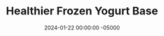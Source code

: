 ---
layout: post
title:  "Healthier Frozen Yogurt Base"
date:   2024-01-22 00:00:00 -05000
categories: 
- Recipes
- Healthier Dessert
permalink: /recipes/frozen-yogurt
image: /assets/Food/Healthier Dessert/Frozen Yogurt/froyo-cover.jpg
ing: froyo-ing
facts: froyo-facts
Prep: 10
Rest: 165
Cook: 
Source1: https://healthyrecipesblogs.com/frozen-yogurt-recipe/#recipe
Source2: 
Description: This frozen yogurt base can be easily customized into chocolate, fruity, vanilla, mint, or almond flavors. It's higher in protein, sugar free (with monk fruit, or refined sugar free with honey), filling, and a perfect dessert to end off your night. They can be made individually in air tight containers, or in 1 big pan to scoop out of.
Instructions: 
- This can either be made with full fat greek yogurt, or nonfat greek yogurt plus olive oil (1 tbsp, 15g).  For a sweetener, you have the choice of either liquid stevia/monk fruit (1 tsp, 5g), or honey/maple syrup (1/4 cup, 80g).  Here, I'll use the fat free yogurt with EVOO, and liquid stevia<br><br>

- Combine all ingredients together in a food processor, and blend to fully incorporate and whip air into the mixture. Scrape down the sides, and process until light and fluffy<br><br>

- Using a spatula, transfer the mixture to a square pan, and even out. Cover with plastic wrap, and freeze for 45 minutes. You can also use an airtight container for single serving portions<br><br>

- Remove from the freezer, and churn with your spatula. Smooth out again, cover, and freeze for another 2 hours, repeating this every 30 minutes.<br><br>

- These are 2 batches after the 2 hours. Both are made with whole milk Greek yogurt, with the one on the left being sweetened with monk fruit, and the right one being sweetened with honey. The water in the honey makes it a bit creamier, and it's sugar lowers the freezing point, so keep that in mind<br><br>
- <center><img src="/assets/Food/Healthier Dessert/Frozen Yogurt/froyo-4.jpg" alt="" class="instruction-image"></center><br>

- When frozen, you can serve immediately as soft serve (in chilled bowls), or freeze for another 1-2 to scoop as harder ice cream texture.  If frozen overnight, let it soften on the counter for 30 minutes before serving
---